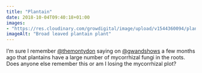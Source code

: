 ```yaml
---
title: "Plantain"
date: 2018-10-04T09:40:18+01:00
images: 
- "https://res.cloudinary.com/growdigital/image/upload/v1544360094/plantain-43278294200.jpg"
imageAlt: "Broad leaved plantain plant"
---
```


I’m sure I remember [@themontydon](https://twitter.com/themontydon/) saying on [@gwandshows](https://twitter.com/gwandshows) a few months ago that plantains have a large number of mycorrhizal fungi in the roots. Does anyone else remember this or am I losing the mycorrhizal plot? 
